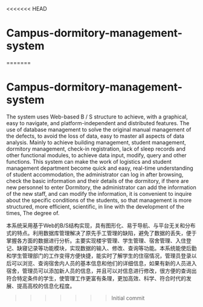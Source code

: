 <<<<<<< HEAD
# Campus-dormitory-management-system
=======
# Campus-dormitory-management-system
The system uses Web-based B / S structure to achieve, with a graphical, easy to navigate, and platform-independent and distributed features. The use of database management to solve the original manual management of the defects, to avoid the loss of data, easy to master all aspects of data analysis. Mainly to achieve building management, student management, dormitory management, check-in registration, lack of sleep records and other functional modules, to achieve data input, modify, query and other functions. This system can make the work of logistics and student management department become quick and easy, real-time understanding of student accommodation, the administrator can log in after browsing, check the basic information and their details of the dormitory, if there are new personnel to enter Dormitory, the administrator can add the information of the new staff, and can modify the information, it is convenient to inquire about the specific conditions of the students, so that management is more structured, more efficient, scientific, in line with the development of the times, The degree of.

本系统采用基于Web的B/S结构实现，具有图形化、易于导航、与平台无关和分布式的特点。利用数据库管理解决了原先手工管理的缺陷，避免了数据的丢失，便于掌握各方面的数据进行分析。主要实现楼宇管理、学生管理、宿舍管理、入住登记、缺寝记录等功能模块，实现数据的输入、修改、查询等功能。本系统能使后勤和学生管理部门的工作变得方便快捷，能实时了解学生的住宿情况，管理员登录以后可以浏览、查询宿舍内人员的基本信息和他们的详细信息，如果有新的人员进入宿舍，管理员可以添加新人员的信息，并且可以对信息进行修改，很方便的查询出符合特定条件的学生，使管理工作更富有条理，更加高效、科学、符合时代的发展、提高高校的信息化程度。
>>>>>>> Initial commit